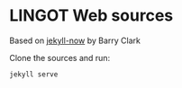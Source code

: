 

# LINGOT Web sources

Based on [jekyll-now](https://github.com/barryclark/jekyll-now) by Barry Clark

Clone the sources and run:

```
jekyll serve
```
